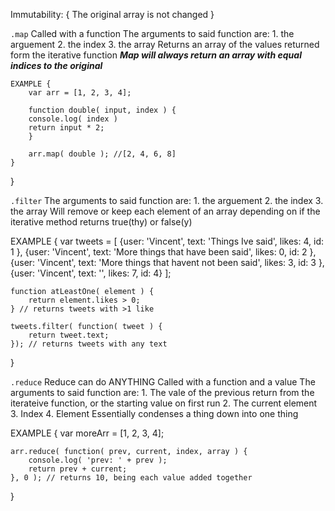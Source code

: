 Immutability: {
    The original array is not changed
}

`.map`
    Called with a function
    The arguments to said function are:
        1. the arguement
        2. the index
        3. the array
    Returns an array of the values returned form the iterative function
    ***Map will always return an array with equal indices to the original***

    EXAMPLE {
        var arr = [1, 2, 3, 4];

        function double( input, index ) {
        console.log( index )
        return input * 2;
        }

        arr.map( double ); //[2, 4, 6, 8]
    }
}

`.filter`
The arguments to said function are:
    1. the arguement
    2. the index
    3. the array
Will remove or keep each element of an array depending
on if the iterative method returns true(thy) or false(y)

EXAMPLE {
    var tweets = [
        {user: 'Vincent', text: 'Things Ive said', likes: 4, id: 1 },
        {user: 'Vincent', text: 'More things that have been said', likes: 0, id: 2 },
        {user: 'Vincent', text: 'More things that havent not been said', likes: 3, id: 3 },
        {user: 'Vincent', text: '', likes: 7, id: 4}
    ];

    function atLeastOne( element ) {
        return element.likes > 0;
    } // returns tweets with >1 like

    tweets.filter( function( tweet ) {
        return tweet.text;
    }); // returns tweets with any text
}



`.reduce`
Reduce can do ANYTHING
Called with a function and a value
The arguments to said function are:
    1. The vale of the previous return from the iterateive function, or the starting value on first run
    2. The current element
    3. Index
    4. Element
Essentially condenses a thing down into one thing

EXAMPLE {
    var moreArr = [1, 2, 3, 4];

    arr.reduce( function( prev, current, index, array ) {
        console.log( 'prev: ' + prev );
        return prev + current;
    }, 0 ); // returns 10, being each value added together

}